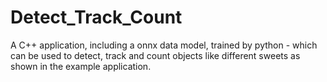 # Detect_Track_Count
A C++ application, including a onnx data model, trained by python - which can be used to detect, track and count objects like different sweets as shown in the example application.
